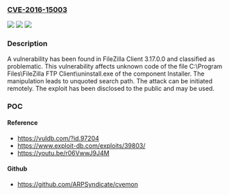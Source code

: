 ### [CVE-2016-15003](https://cve.mitre.org/cgi-bin/cvename.cgi?name=CVE-2016-15003)
![](https://img.shields.io/static/v1?label=Product&message=Client&color=blue)
![](https://img.shields.io/static/v1?label=Version&message=3.17.0.0%20&color=brightgreen)
![](https://img.shields.io/static/v1?label=Vulnerability&message=CWE-428%20Unquoted%20Search%20Path&color=brightgreen)

### Description

A vulnerability has been found in FileZilla Client 3.17.0.0 and classified as problematic. This vulnerability affects unknown code of the file C:\Program Files\FileZilla FTP Client\uninstall.exe of the component Installer. The manipulation leads to unquoted search path. The attack can be initiated remotely. The exploit has been disclosed to the public and may be used.

### POC

#### Reference
- https://vuldb.com/?id.97204
- https://www.exploit-db.com/exploits/39803/
- https://youtu.be/r06VwwJ9J4M

#### Github
- https://github.com/ARPSyndicate/cvemon

